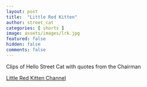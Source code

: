 ```yaml
---
layout: post
title:  "Little Red Kitten"
author: street_cat
categories: [ shorts ]
image: assets/images/lrk.jpg
featured: false
hidden: false
comments: false
---
```


Clips of Hello Street Cat with quotes from the Chairman

<a href="https://www.youtube.com/@LittleRedKitten">Little Red Kitten Channel</a>
